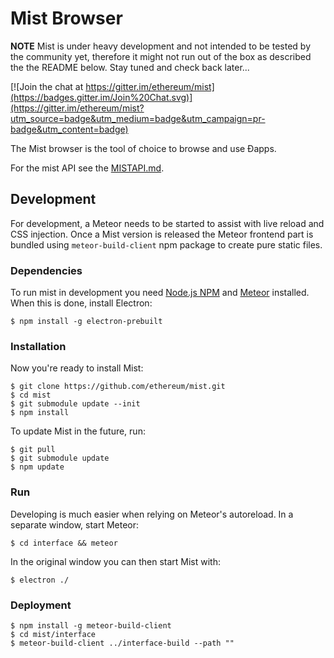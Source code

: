 # Mist Browser

**NOTE** Mist is under heavy development and not intended to be tested by the community yet,
therefore it might not run out of the box as described the the README below.
Stay tuned and check back later...

[![Join the chat at https://gitter.im/ethereum/mist](https://badges.gitter.im/Join%20Chat.svg)](https://gitter.im/ethereum/mist?utm_source=badge&utm_medium=badge&utm_campaign=pr-badge&utm_content=badge)

The Mist browser is the tool of choice to browse and use Ðapps.

For the mist API see the [MISTAPI.md](MISTAPI.md).


## Development

For development, a Meteor needs to be started to assist with live reload and CSS injection.
Once a Mist version is released the Meteor frontend part is bundled using `meteor-build-client` npm package to create pure static files.

### Dependencies

To run mist in development you need [Node.js NPM](https://nodejs.org) and [Meteor](https://www.meteor.com/install) installed. When this is done, install Electron:

    $ npm install -g electron-prebuilt

### Installation

Now you're ready to install Mist:

    $ git clone https://github.com/ethereum/mist.git
    $ cd mist
    $ git submodule update --init 
    $ npm install

To update Mist in the future, run:

    $ git pull
    $ git submodule update
    $ npm update

### Run

Developing is much easier when relying on Meteor's autoreload. In a separate window, start Meteor:

    $ cd interface && meteor

In the original window you can then start Mist with:

    $ electron ./

### Deployment

    $ npm install -g meteor-build-client
    $ cd mist/interface
    $ meteor-build-client ../interface-build --path ""
